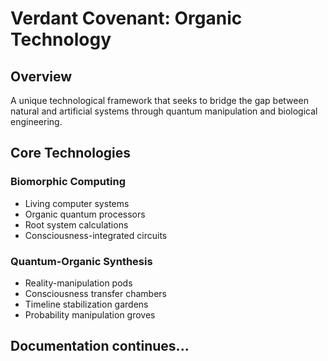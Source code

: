 # Verdant Covenant: Organic Technology

## Overview
A unique technological framework that seeks to bridge the gap between natural and artificial systems through quantum manipulation and biological engineering.

## Core Technologies

### Biomorphic Computing
- Living computer systems
- Organic quantum processors
- Root system calculations
- Consciousness-integrated circuits

### Quantum-Organic Synthesis
- Reality-manipulation pods
- Consciousness transfer chambers
- Timeline stabilization gardens
- Probability manipulation groves

## Documentation continues...